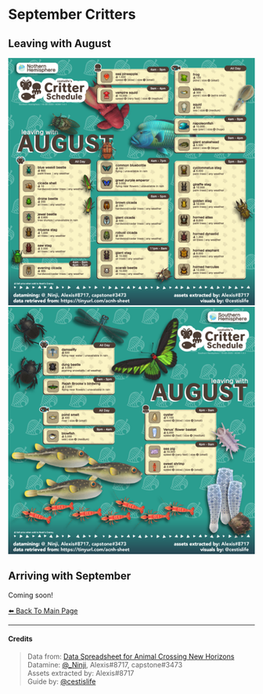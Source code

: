 # September Critters

<head>
    <meta name="twitter:card" content="summary" />
    <meta name="twitter:site" content="@cestislife"/>
    <meta name="twitter:title" content="cestislife's Critter Schedule: September"/>
    <meta name="twitter:image" content="https://cestislife.github.io/card.png"/>
</meta>
</head>

## Leaving with August
[![NH Leaving August](/img/NH_aug_out.png)](/img/NH_aug_out.png)
[![SH Leaving August](/img/SH_aug_out.png)](/img/SH_aug_out.png)

## Arriving with September
Coming soon!
   
[⬅️ Back To Main Page](https://cestislife.github.io)

***

#### Credits
> Data from: [Data Spreadsheet for Animal Crossing New Horizons](https://tinyurl.com/acnh-sheet)   
> Datamine: [@_Ninji](https://twitter.com/_ninji), Alexis#8717, capstone#3473   
> Assets extracted by: Alexis#8717   
> Guide by: [@cestislife](https://twitter.com/cestislife)
